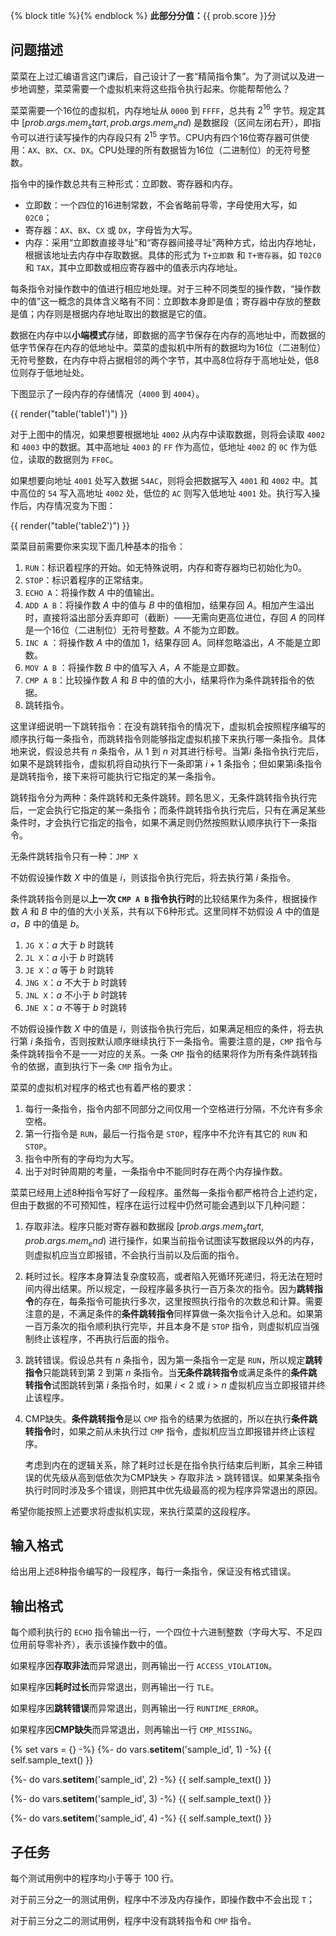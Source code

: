{% block title %}{% endblock %}
**此部分分值：**{{ prob.score }}分

## 问题描述

菜菜在上过汇编语言这门课后，自己设计了一套“精简指令集”。为了测试以及进一步地调整，菜菜需要一个虚拟机来将这些指令执行起来。你能帮帮他么？

菜菜需要一个16位的虚拟机，内存地址从 `0000` 到 `FFFF`，总共有 $2^{16}$ 字节。规定其中 $\left[ {{ prob.args.mem_start }}, {{ prob.args.mem_end }} \right)$ 是数据段（区间左闭右开），即指令可以进行读写操作的内存段只有 $2^{15}$ 字节。CPU内有四个16位寄存器可供使用：`AX`、`BX`、`CX`、`DX`。CPU处理的所有数据皆为16位（二进制位）的无符号整数。

指令中的操作数总共有三种形式：立即数、寄存器和内存。

*   立即数：一个四位的16进制常数，不会省略前导零，字母使用大写，如 `02C0`；
*   寄存器：`AX`、`BX`、`CX` 或 `DX`，字母皆为大写。
*   内存：采用“立即数直接寻址”和“寄存器间接寻址”两种方式，给出内存地址，根据该地址去内存中存取数据。具体的形式为 `T+立即数` 和 `T+寄存器`，如 `T02C0` 和 `TAX`，其中立即数或相应寄存器中的值表示内存地址。

每条指令对操作数中的值进行相应地处理。对于三种不同类型的操作数，“操作数中的值”这一概念的具体含义略有不同：立即数本身即是值；寄存器中存放的整数是值；内存则是根据内存地址取出的数据是它的值。

数据在内存中以**小端模式**存储，即数据的高字节保存在内存的高地址中，而数据的低字节保存在内存的低地址中。菜菜的虚拟机中所有的数据均为16位（二进制位）无符号整数，在内存中将占据相邻的两个字节，其中高8位将存于高地址处，低8位则存于低地址处。

下图显示了一段内存的存储情况（`4000` 到 `4004`）。

{{ render("table('table1')") }}

对于上图中的情况，如果想要根据地址 `4002` 从内存中读取数据，则将会读取 `4002` 和 `4003` 中的数据。其中高地址 `4003` 的 `FF` 作为高位，低地址 `4002` 的 `0C` 作为低位，读取的数据则为 `FF0C`。

如果想要向地址 `4001` 处写入数据 `54AC`，则将会把数据写入 `4001` 和 `4002` 中。其中高位的 `54` 写入高地址 `4002` 处，低位的 `AC` 则写入低地址 `4001` 处。执行写入操作后，内存情况变为下图：

{{ render("table('table2')") }}

菜菜目前需要你来实现下面几种基本的指令：

1.  `RUN`：标识着程序的开始。如无特殊说明，内存和寄存器均已初始化为0。
2.  `STOP`：标识着程序的正常结束。
3.  `ECHO A`：将操作数 $A$ 中的值输出。
4.  `ADD A B`：将操作数 $A$ 中的值与 $B$ 中的值相加，结果存回 $A$。相加产生溢出时，直接将溢出部分丢弃即可（截断）——无需向更高位进位，存回 $A$ 的同样是一个16位（二进制位）无符号整数。$A$ 不能为立即数。
5.  `INC A` ：将操作数 $A$ 中的值加 $1$，结果存回 $A$。同样忽略溢出，$A$ 不能是立即数。
6.  `MOV A B` ：将操作数 $B$ 中的值写入 $A$，$A$ 不能是立即数。
7.  `CMP A B`：比较操作数 $A$ 和 $B$ 中的值的大小，结果将作为条件跳转指令的依据。
8.  跳转指令。

这里详细说明一下跳转指令：在没有跳转指令的情况下，虚拟机会按照程序编写的顺序执行每一条指令，而跳转指令则能够指定虚拟机接下来执行哪一条指令。具体地来说，假设总共有 $n$ 条指令，从 $1$ 到 $n$ 对其进行标号。当第$i$ 条指令执行完后，如果不是跳转指令，虚拟机将自动执行下一条即第 $i+1$ 条指令；但如果第i条指令是跳转指令，接下来将可能执行它指定的某一条指令。

跳转指令分为两种：条件跳转和无条件跳转。顾名思义，无条件跳转指令执行完后，一定会执行它指定的某一条指令；而条件跳转指令执行完后，只有在满足某些条件时，才会执行它指定的指令，如果不满足则仍然按照默认顺序执行下一条指令。

无条件跳转指令只有一种：`JMP X`

不妨假设操作数 $X$ 中的值是 $i$，则该指令执行完后，将去执行第 $i$ 条指令。

条件跳转指令则是以**上一次 `CMP A B` 指令执行时**的比较结果作为条件，根据操作数 $A$ 和 $B$ 中的值的大小关系，共有以下6种形式。这里同样不妨假设 $A$ 中的值是 $a$，$B$ 中的值是 $b$。

1.  `JG X`：$a$ 大于 $b$ 时跳转
2.  `JL X`：$a$ 小于 $b$ 时跳转
3.  `JE X`：$a$ 等于 $b$ 时跳转
4.  `JNG X`：$a$ 不大于 $b$ 时跳转
5.  `JNL X`：$a$ 不小于 $b$ 时跳转
6.  `JNE X`：$a$ 不等于 $b$ 时跳转

不妨假设操作数 $X$ 中的值是 $i$，则该指令执行完后，如果满足相应的条件，将去执行第 $i$ 条指令，否则按默认顺序继续执行下一条指令。需要注意的是，`CMP` 指令与条件跳转指令不是一一对应的关系。一条 `CMP` 指令的结果将作为所有条件跳转指令的依据，直到执行下一条 `CMP` 指令为止。

菜菜的虚拟机对程序的格式也有着严格的要求：

1.  每行一条指令，指令内部不同部分之间仅用一个空格进行分隔，不允许有多余空格。
2.  第一行指令是 `RUN`，最后一行指令是 `STOP`，程序中不允许有其它的 `RUN` 和 `STOP`。
3.  指令中所有的字母均为大写。
4.  出于对时钟周期的考量，一条指令中不能同时存在两个内存操作数。

菜菜已经用上述8种指令写好了一段程序。虽然每一条指令都严格符合上述约定，但由于数据的不可预知性，程序在运行过程中仍然可能会遇到以下几种问题：

1.  存取非法。程序只能对寄存器和数据段 $\left[ {{ prob.args.mem_start }}, {{ prob.args.mem_end }} \right)$ 进行操作，如果当前指令试图读写数据段以外的内存，则虚拟机应当立即报错，不会执行当前以及后面的指令。

2.  耗时过长。程序本身算法复杂度较高，或者陷入死循环死递归，将无法在短时间内得出结果。所以规定，一段程序最多执行一百万条次的指令。因为**跳转指令**的存在，每条指令可能执行多次，这里按照执行指令的次数总和计算。需要注意的是，不满足条件的**条件跳转指令**同样算做一条次指令计入总和。如果第一百万条次的指令顺利执行完毕，并且本身不是 `STOP` 指令，则虚拟机应当强制终止该程序，不再执行后面的指令。

3.  跳转错误。假设总共有 $n$ 条指令，因为第一条指令一定是 `RUN`，所以规定**跳转指令**只能跳转到第 $2$ 到第 $n$ 条指令。当**无条件跳转指令**或满足条件的**条件跳转指令**试图跳转到第 $i$ 条指令时，如果 $i<2$ 或 $i>n$ 虚拟机应当立即报错并终止该程序。

4.  CMP缺失。**条件跳转指令**是以 `CMP` 指令的结果为依据的，所以在执行**条件跳转指令**时，如果之前从未执行过 `CMP` 指令，虚拟机应当立即报错并终止该程序。

    考虑到内在的逻辑关系，除了耗时过长是在指令执行结束后判断，其余三种错误的优先级从高到低依次为CMP缺失 > 存取非法 > 跳转错误。如果某条指令执行时同时涉及多个错误，则把其中优先级最高的视为程序异常退出的原因。

希望你能按照上述要求将虚拟机实现，来执行菜菜的这段程序。

## 输入格式

给出用上述8种指令编写的一段程序，每行一条指令，保证没有格式错误。

## 输出格式

每个顺利执行的 `ECHO` 指令输出一行，一个四位十六进制整数（字母大写、不足四位用前导零补齐），表示该操作数中的值。

如果程序因**存取非法**而异常退出，则再输出一行 `ACCESS_VIOLATION`。

如果程序因**耗时过长**而异常退出，则再输出一行 `TLE`。

如果程序因**跳转错误**而异常退出，则再输出一行 `RUNTIME_ERROR`。

如果程序因**CMP缺失**而异常退出，则再输出一行 `CMP_MISSING`。

{% set vars = {} -%}
{%- do vars.__setitem__('sample_id', 1) -%}
{{ self.sample_text() }}

{%- do vars.__setitem__('sample_id', 2) -%}
{{ self.sample_text() }}

{%- do vars.__setitem__('sample_id', 3) -%}
{{ self.sample_text() }}

{%- do vars.__setitem__('sample_id', 4) -%}
{{ self.sample_text() }}

## 子任务

每个测试用例中的程序均小于等于 $100$ 行。

对于前三分之一的测试用例，程序中不涉及内存操作，即操作数中不会出现 `T`；

对于前三分之二的测试用例，程序中没有跳转指令和 `CMP` 指令。
